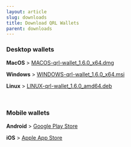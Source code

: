 ```yaml
---
layout: article
slug: downloads
title: Download QRL Wallets
parent: downloads
---
```


### Desktop wallets

**MacOS** > [MACOS-qrl-wallet_1.6.0_x64.dmg](https://github.com/theQRL/qrl-wallet/releases/download/v1.6.0/MACOS-qrl-wallet_1.6.0_x64.dmg)

**Windows** > [WINDOWS-qrl-wallet_1.6.0_x64.msi](https://github.com/theQRL/qrl-wallet/releases/download/v1.6.0/WINDOWS-qrl-wallet_1.6.0_x64.msi)

**Linux** > [LINUX-qrl-wallet_1.6.0_amd64.deb](https://github.com/theQRL/qrl-wallet/releases/download/v1.6.0/LINUX-qrl-wallet_1.6.0_amd64.deb)

&nbsp;

### Mobile wallets

**Android** > [Google Play Store](https://play.google.com/store/apps/details?id=com.theqrl)

**iOS** > [Apple App Store](https://itunes.apple.com/us/app/qrl-wallet/id1458620542?ls=1&mt=8)
